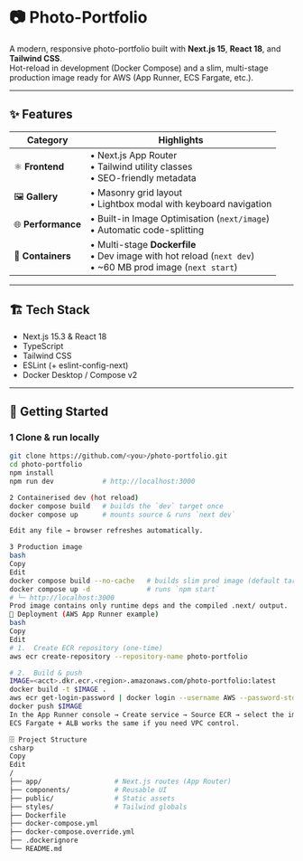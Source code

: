 # 📷 Photo-Portfolio

A modern, responsive photo-portfolio built with **Next.js 15**, **React 18**, and **Tailwind CSS**.  
Hot-reload in development (Docker Compose) and a slim, multi-stage production image ready for AWS (App Runner, ECS Fargate, etc.).

---

## ✨ Features

| Category         | Highlights |
|------------------|------------|
| ⚛️ **Frontend**  | • Next.js App Router<br>• Tailwind utility classes<br>• SEO-friendly metadata |
| 🖼️ **Gallery**   | • Masonry grid layout<br>• Lightbox modal with keyboard navigation |
| 🌐 **Performance** | • Built-in Image Optimisation (`next/image`)<br>• Automatic code-splitting |
| 🐳 **Containers** | • Multi-stage **Dockerfile**<br>• Dev image with hot reload (`next dev`)<br>• ~60 MB prod image (`next start`) |

---

## 🏗️ Tech Stack

* Next.js 15.3 & React 18  
* TypeScript  
* Tailwind CSS  
* ESLint (+ eslint-config-next)  
* Docker Desktop / Compose v2  

---

## 🚀 Getting Started

### 1  Clone & run locally

```bash
git clone https://github.com/<you>/photo-portfolio.git
cd photo-portfolio
npm install
npm run dev            # http://localhost:3000

2 Containerised dev (hot reload)
docker compose build   # builds the `dev` target once
docker compose up      # mounts source & runs `next dev`

Edit any file → browser refreshes automatically.

3 Production image
bash
Copy
Edit
docker compose build --no-cache   # builds slim prod image (default target)
docker compose up -d              # runs `npm start`
# └─ http://localhost:3000
Prod image contains only runtime deps and the compiled .next/ output.
🐑 Deployment (AWS App Runner example)
bash
Copy
Edit
# 1.  Create ECR repository (one-time)
aws ecr create-repository --repository-name photo-portfolio

# 2.  Build & push
IMAGE=<acct>.dkr.ecr.<region>.amazonaws.com/photo-portfolio:latest
docker build -t $IMAGE .
aws ecr get-login-password | docker login --username AWS --password-stdin $(dirname $IMAGE)
docker push $IMAGE
In the App Runner console → Create service → Source ECR → select the image tag.
ECS Fargate + ALB works the same if you need VPC control.

🗄️ Project Structure
csharp
Copy
Edit
/
├── app/                  # Next.js routes (App Router)
├── components/           # Reusable UI
├── public/               # Static assets
├── styles/               # Tailwind globals
├── Dockerfile
├── docker-compose.yml
├── docker-compose.override.yml
├── .dockerignore
└── README.md
